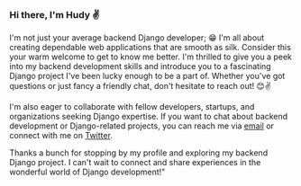 ### Hi there, I'm Hudy ✌️

I'm not just your average backend Django developer; 😁 I'm all about creating dependable web applications that are smooth as silk. Consider this your warm welcome to get to know me better. I'm thrilled to give you a peek into my backend development skills and introduce you to a fascinating Django project I've been lucky enough to be a part of. Whether you've got questions or just fancy a friendly chat, don't hesitate to reach out! 😊✌️

I'm also eager to collaborate with fellow developers, startups, and organizations seeking Django expertise. If you want to chat about backend development or Django-related projects, you can reach me via [email](mailto:hudaifa890@gmail.com) or connect with me on [Twitter](https://twitter.com/hudy0000).

Thanks a bunch for stopping by my profile and exploring my backend Django project. I can't wait to connect and share experiences in the wonderful world of Django development!"
